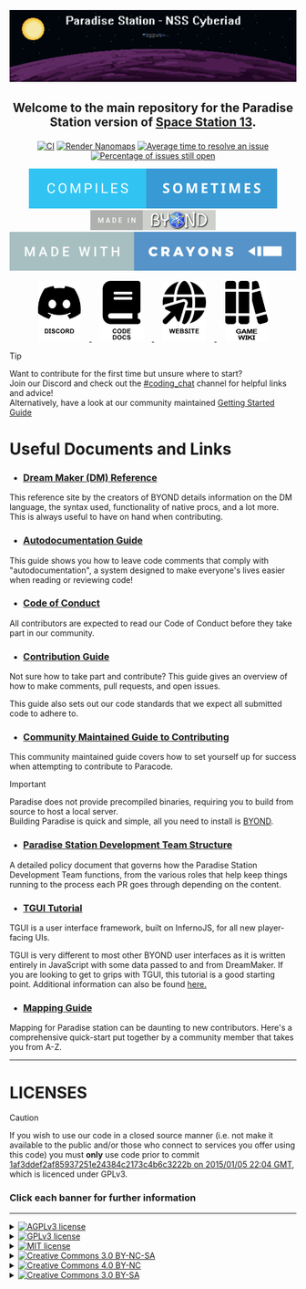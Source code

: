 <a href="#"><img src=".github/assets/paradise.png" alt="Paradise Station"></a>

## <p align="center">Welcome to the main repository for the Paradise Station version of [Space Station 13](https://spacestation13.com/).</p>

<p align="center">
	<a href="https://github.com/ParadiseSS13/Paradise/actions?query=workflow%3ACI"><img src="https://github.com/ParadiseSS13/Paradise/workflows/CI/badge.svg" alt="CI"></a>
	<a href="https://github.com/ParadiseSS13/Paradise/actions?query=workflow%3A%22Render+Nanomaps%22"><img src="https://github.com/ParadiseSS13/Paradise/workflows/Render%20Nanomaps/badge.svg" alt="Render Nanomaps"></a>
	<a href="http://isitmaintained.com/project/paradisess13/paradise"><img src="http://isitmaintained.com/badge/resolution/paradisess13/paradise.svg" alt="Average time to resolve an issue"></a>
	<a href="http://isitmaintained.com/project/paradisess13/paradise"><img src="http://isitmaintained.com/badge/open/paradisess13/paradise.svg" alt="Percentage of issues still open"></a>
</p>


<p align="center">
	<a href="https://xkcd.com/371/"><img src=".github/assets/compiles-sometimes.svg" alt="Compiles sometimes"></a>
	<a href="https://www.reddit.com/r/SS13/comments/5oplxp/what_is_the_main_problem_with_byond_as_an_engine/dclbu1a/"><img src=".github/assets/made-in-byond.gif" alt="Made in BYOND"></a>
	<a href="https://xkcd.com/1811/"><img src=".github/assets/made-with-crayons.svg" alt="Made with crayons"></a>
</p>




<p align="center">
	<a href="https://discord.gg/paradisess13">
		<picture>
			<source media="(prefers-color-scheme: dark)" srcset=".github/assets/discord-light.png">
			<source media="(prefers-color-scheme: light)" srcset=".github/assets/discord-dark.png">
			<img width="15%" alt="Discord" hspace="3%" src=".github/assets/discord-dark.png">
		</picture>
	</a>
	<a href="https://devdocs.paradisestation.org">
		<picture>
			<source media="(prefers-color-scheme: dark)" srcset=".github/assets/book-light.png">
			<source media="(prefers-color-scheme: light)" srcset=".github/assets/book-dark.png">
			<img alt="Code docs" width="15%" hspace="3%" src=".github/assets/book-dark.png">
		</picture>
	</a>
	<a href="https://www.paradisestation.org/">
		<picture>
			<source media="(prefers-color-scheme: dark)" srcset=".github/assets/web-light.png">
			<source media="(prefers-color-scheme: light)" srcset=".github/assets/web-dark.png">
			<img width="15%" alt="Website" hspace="3%" src=".github/assets/web-dark.png">
		</picture>
	</a>
	<a href="https://paradisestation.org/wiki">
		<picture>
			<source media="(prefers-color-scheme: dark)" srcset=".github/assets/wiki-light.png">
			<source media="(prefers-color-scheme: light)" srcset=".github/assets/wiki-dark.png">
			<img width="15%" alt="Game Wiki" hspace="3%" src=".github/assets/wiki-dark.png">
		</picture>
	</a>
</p>




> [!TIP]
> Want to contribute for the first time but unsure where to start?<br>
> Join our Discord and check out the [#coding_chat](https://discord.com/channels/145533722026967040/145700319819464704) channel for helpful links and advice!<br>
> Alternatively, have a look at our community maintained [Getting Started Guide](https://devdocs.paradisestation.org/contributing/getting_started/)

# Useful Documents and Links

- ### [Dream Maker (DM) Reference](https://www.byond.com/docs/ref/)

This reference site by the creators of BYOND details information on the DM language, the syntax used, functionality of native procs, and a lot more. This is always useful to have on hand when contributing.

- ### [Autodocumentation Guide](https://devdocs.paradisestation.org/references/autodoc/)

This guide shows you how to leave code comments that comply with "autodocumentation", a system designed to make everyone's lives easier when reading or reviewing code!

- ### [Code of Conduct](https://devdocs.paradisestation.org/code_of_conduct/)

All contributors are expected to read our Code of Conduct before they take part in our community.

- ### [Contribution Guide](https://devdocs.paradisestation.org/contributing/)

Not sure how to take part and contribute? This guide gives an overview of how to make comments, pull requests, and open issues.

This guide also sets out our code standards that we expect all submitted code to adhere to.

- ### [Community Maintained Guide to Contributing](https://devdocs.paradisestation.org/contributing/getting_started/)

This community maintained guide covers how to set yourself up for success when attempting to contribute to Paracode.

> [!IMPORTANT]
> Paradise does not provide precompiled binaries, requiring you to build from source to host a local server.<br>
> Building Paradise is quick and simple, all you need to install is [BYOND](https://www.byond.com/download/).<br>

- ### [Paradise Station Development Team Structure](https://www.paradisestation.org/dev/policy/)

A detailed policy document that governs how the Paradise Station Development Team functions, from the various roles that help keep things running to the process each PR goes through depending on the content.

- ### [TGUI Tutorial](tgui/docs/tutorial-and-examples.md)

TGUI is a user interface framework, built on InfernoJS, for all new player-facing UIs.

TGUI is very different to most other BYOND user interfaces as it is written entirely in JavaScript with some data passed to and from DreamMaker. If you are looking to get to grips with TGUI, this tutorial is a good starting point. Additional information can also be found [here.](tgui)

- ### [Mapping Guide](https://hackmd.io/@tgstation/SyVma0dS5#san7890s-A-Z-Guide-to-Mapping)

Mapping for Paradise station can be daunting to new contributors. Here's a comprehensive quick-start put together by a community member that takes you from A-Z.

---


# LICENSES

> [!CAUTION]
> If you wish to use our code in a closed source manner (i.e. not make it available to the public and/or those who connect to services you offer using this code) you must **only** use code prior to commit [1af3ddef2af85937251e24384c2173c4b6c3222b on 2015/01/05 22:04 GMT](https://github.com/ParadiseSS13/Paradise/commit/1af3ddef2af85937251e24384c2173c4b6c3222b), which is licenced under GPLv3.

### Click each banner for further information

---

<details>
<summary><a href="#"><img src="https://img.shields.io/badge/licence-AGPL_3-red?style=for-the-badge" alt="AGPLv3 license"></a></summary>

>All code after and including commit [1af3ddef2af85937251e24384c2173c4b6c3222b on 2015/01/05 22:04 GMT](https://github.com/ParadiseSS13/Paradise/commit/1af3ddef2af85937251e24384c2173c4b6c3222b) is licensed under the [GNU Affero General Public License version 3](https://www.gnu.org/licenses/agpl-3.0.en.html) unless otherwise specified within the folder or file.
</details>

<details>
<summary><a href="#"><img src="https://img.shields.io/badge/licence-GPL_3-orange?style=for-the-badge" alt="GPLv3 license"></a></summary>

>All code prior to commit [1af3ddef2af85937251e24384c2173c4b6c3222b on 2015/01/05 22:04 GMT](https://github.com/ParadiseSS13/Paradise/commit/1af3ddef2af85937251e24384c2173c4b6c3222b) is licensed under the [GPL General Public License version 3](https://www.gnu.org/licenses/gpl-3.0.en.html)
</details>

<details>
<summary><a href="#"><img src="https://img.shields.io/badge/licence-MIT-green?style=for-the-badge" alt="MIT license"></a></summary>

>Some files are licenced under the [MIT license](https://opensource.org/license/MIT), these files will clearly specify this licence at the head of each file.
</details>

<details>
<summary><a href="#"><img src="https://img.shields.io/badge/licence-CC_3.0_BY--NC--SA-blue?style=for-the-badge" alt="Creative Commons 3.0 BY-NC-SA" align="centre"></a></summary>

>Any files with the ancestor directories [`Paradise/icons/goonstation`](icons/goonstation) or [`Paradise/sound/goonstation`](sound/goonstation) are licensed under the [Creative Commons 3.0 BY-NC-SA license](https://creativecommons.org/licenses/by-nc-sa/3.0).
>
>Further files or folders may also fall under this licence, and any such instances will be specified within the folder or file.
</details>

<details>

<summary><a href="#"><img src="https://img.shields.io/badge/licence-CC_4.0_BY--NC-blue?style=for-the-badge" alt="Creative Commons 4.0 BY-NC" align="centre"></a></summary>

>Any files with the ancestor directories [`Paradise/icons/tgmc`](icons/tgmc) are licensed under the [Creative Commons 4.0 BY-NC license](https://creativecommons.org/licenses/by-nc/4.0).
>
>Further files or folders may also fall under this license, and any such instances will be specified within the folder or file.
</details>

<details>
<summary><a href="#"><img src="https://img.shields.io/badge/licence-CC_3.0_BY--SA-lightblue?style=for-the-badge" alt="Creative Commons 3.0 BY-SA"></a></summary>

>All other non-code assets, including icons and sound files, are licensed under the [Creative Commons 3.0 BY-SA license](https://creativecommons.org/licenses/by-sa/3.0/), unless otherwise specified within the folder or file.
</details>


